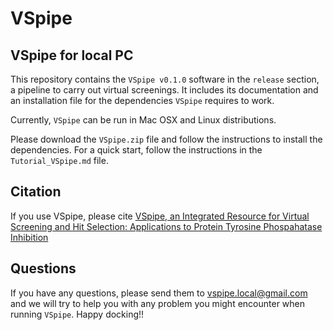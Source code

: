 # VSpipe

## VSpipe for local PC

This repository contains the `VSpipe v0.1.0` software in the `release` section, a pipeline to carry out virtual screenings. It includes its documentation and an installation file for the dependencies `VSpipe` requires to work.

Currently, `VSpipe` can be run in Mac OSX and Linux distributions.

Please download the `VSpipe.zip` file and follow the instructions to install the dependencies. For a quick start, follow the instructions in the `Tutorial_VSpipe.md` file. 

## Citation

If you use VSpipe, please cite [VSpipe, an Integrated Resource for Virtual Screening and Hit Selection: Applications to Protein Tyrosine Phospahatase Inhibition](http://www.mdpi.com/1420-3049/23/2/353/html)

## Questions

If you have any questions, please send them to [vspipe.local@gmail.com](mailto://vspipe.local@gmail.com) and we will try to help you with any problem you might encounter when running  `VSpipe`. Happy docking!!
